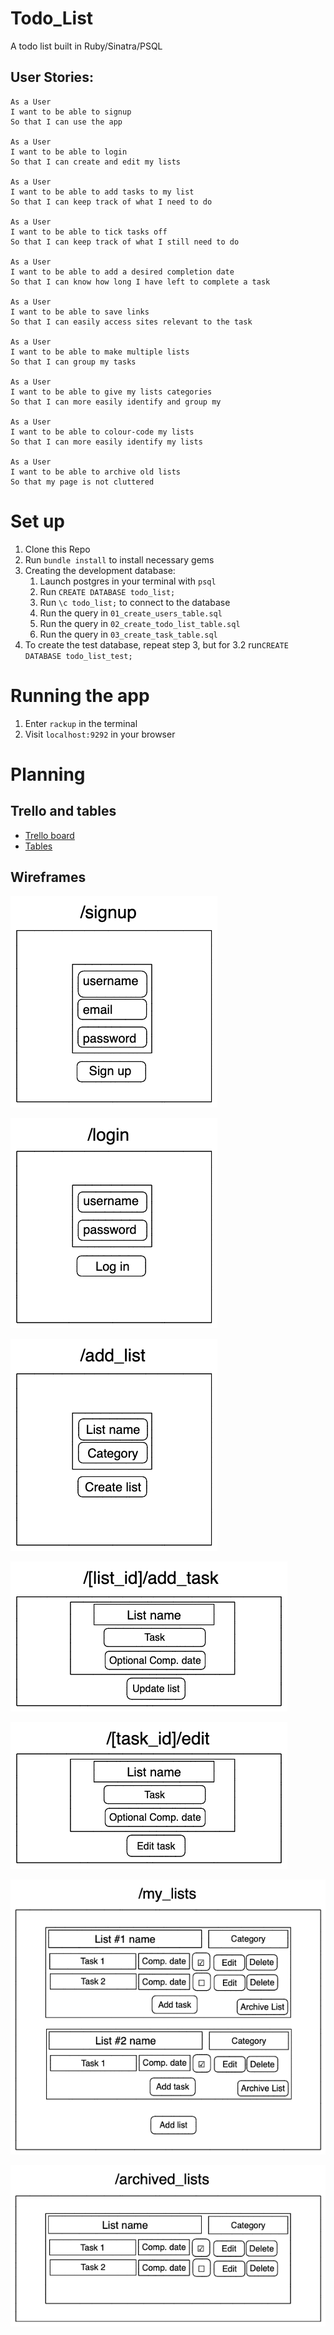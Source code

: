 # Todo_List

A todo list built in Ruby/Sinatra/PSQL

## User Stories:
```
As a User
I want to be able to signup
So that I can use the app

As a User
I want to be able to login
So that I can create and edit my lists

As a User
I want to be able to add tasks to my list
So that I can keep track of what I need to do

As a User
I want to be able to tick tasks off
So that I can keep track of what I still need to do

As a User
I want to be able to add a desired completion date
So that I can know how long I have left to complete a task

As a User
I want to be able to save links
So that I can easily access sites relevant to the task

As a User
I want to be able to make multiple lists
So that I can group my tasks

As a User
I want to be able to give my lists categories
So that I can more easily identify and group my 

As a User
I want to be able to colour-code my lists
So that I can more easily identify my lists

As a User
I want to be able to archive old lists
So that my page is not cluttered
```

# Set up
1. Clone this Repo
2. Run `bundle install` to install necessary gems
3. Creating the development database:
    1. Launch postgres in your terminal with `psql`
    2. Run `CREATE DATABASE todo_list;`
    3. Run `\c todo_list;` to connect to the database
    4. Run the query in `01_create_users_table.sql`
    5. Run the query in `02_create_todo_list_table.sql`
    6. Run the query in `03_create_task_table.sql`
4. To create the test database, repeat step 3, but for 3.2 run`CREATE DATABASE todo_list_test;`

# Running the app
1. Enter `rackup` in the terminal
2. Visit `localhost:9292` in your browser

# Planning

## Trello and tables
- [Trello board](https://trello.com/b/hUZHG7OY/todo-list)
- [Tables](https://docs.google.com/spreadsheets/d/1alQawtbhP6UB3flHBr7vVS9H5snEYJQE-vKwF-dI-1s/edit#gid=0)

## Wireframes
![image](Wireframes/signup.png)

![image](Wireframes/login.png)

![image](Wireframes/add_list.png)

![image](Wireframes/add_task.png)

![image](Wireframes/edit_task.png)

![image](Wireframes/my_lists.png)

![image](Wireframes/archived_lists.png)

